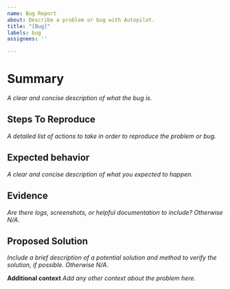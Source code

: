 ```yaml
---
name: Bug Report
about: Describe a problem or bug with Autopilot.
title: "[Bug]"
labels: bug
assignees: ''

---
```


# Summary

_A clear and concise description of what the bug is._

## Steps To Reproduce

_A detailed list of actions to take in order to reproduce the problem or bug._

## Expected behavior

_A clear and concise description of what you expected to happen._

## Evidence

_Are there logs, screenshots, or helpful documentation to include? Otherwise N/A._

## Proposed Solution

_Include a brief description of a potential solution and method to verify the solution, if possible. Otherwise N/A._

**Additional context**
_Add any other context about the problem here._
